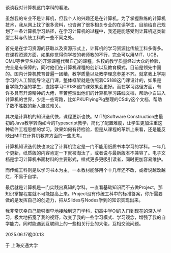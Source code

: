 <p>
谈谈我对计算机这门学科的看法。
</p>

<p>
虽然我的专业不是计算机，但我个人的兴趣还是在计算机。为了掌握熟练的计算机技术，我从网上找了很多资料，也咨询了很多相关专业的在读学生，目前给自己规划了一条计算机学习路径，在学习计算机的过程中，我还是能感受到计算机这类新型工科与传统工科的一些不同之处。
</p>

<p>
首先是在学习资源的获取以及资源形式上，计算机的学习资源比传统工科多得多。在课程资源方面，如果你觉得你学校的老师教的不行，完全可以用MIT，UCB，CMU等世界名校的开源课程代替自己的课程。名校的教学质量经过大众的检验，完全是有保障的，同时他们在计算机课程的创新以及教育模式，目前是领先中国的。国内计算机教育普遍一团糟，教学质量以及教学理念参差不齐。就拿我上学期学习的人工智能导论这门课，整体框架就是仿照着CS188这门课设计的，如果是自学能力强的学生，直接学习CS188这门课效果会更好。而在学习路径方面，有许多具有开源精神的大佬，辛苦整理出他们的计算机学习路线文档，帮助小白进入计算机的世界，少走一些弯路，比如PKUFlyingPig整理的CSdiy这个文档，帮助了数不胜数的新人渡过难关。
</p>

<p>
其次是计算机的知识迭代快，课程更新也快。MIT的Software Construction由最初的Java教学转向如今的Typescript教学，简化了配置难度，让学生更加注重这种软件工程思想的学习。效果如何有待检验，但是从课程的革新上来看，还是能反映出MIT在计算机教育方面的一些思考。
</p>

<p>
计算机知识迭代快也决定了计算机注定是一门不能用纸质书本学习的学科。一年几个更新，纸质版的内容肯定一下就被淘汰了，或者说与最新版本不兼容了。电子文档是学习计算机书面材料的主要形式，样式更多更吸引读者，同时更加容易维护。
</p>

<p>
而传统工科则是以学习书本为主，一本教材能够用个十几年还不改，或者说越改越烂，不易于自学。
</p>

<p>
最后就是计算机是一门实践出真知的学科。一直看基础知识而不去做Project，那知识掌握程度就不可能提高上来。Project没有传统工科中的标准答案，你所需要做的是发挥自己的创造力，把从Slides与Nodes学到的知识实现出来。
</p>

<p>
我非常庆幸自己能够很早地接触到这门学科，初高中学OI的入门到现在的深入学习，极大地拓宽了我的视野，改变了我的一些学习模式、学习观念，增强了我的自学能力，同时能遇到互联网上的一些相关行业的大佬，互相交流问题。
</p>

<p>2025.06.17晚00:13</p>
<p>于 上海交通大学</p>